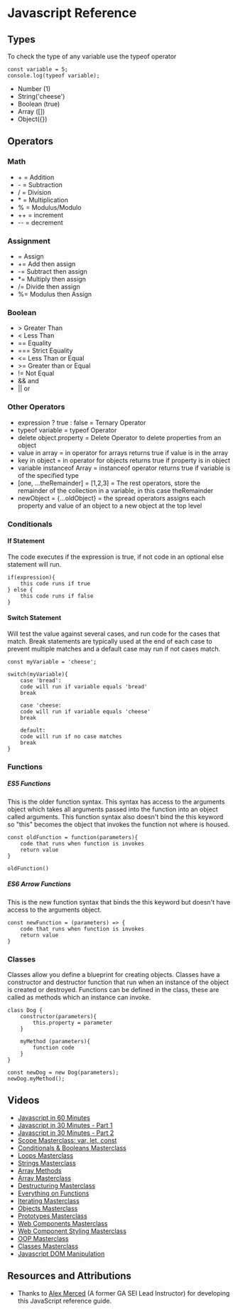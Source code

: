 # Javascript Reference




## Types

To check the type of any variable use the typeof operator

```
const variable = 5;
console.log(typeof variable);
```

- Number (1)
- String('cheese')
- Boolean (true)
- Array ([])
- Object({})

## Operators

### Math
- \+ = Addition
- \- = Subtraction
- \/ = Division
- \* = Multiplication
- % = Modulus\/Modulo
- ++ = increment
- \-\- = decrement

### Assignment
- = Assign
- += Add then assign
- -= Subtract then assign
- *= Multiply then assign
- /= Divide then assign
- %= Modulus then Assign

### Boolean

- \> Greater Than
- < Less Than
- == Equality
- === Strict Equality
- <= Less Than or Equal
- \>= Greater than or Equal
- != Not Equal
- && and
- || or

### Other Operators
- expression ? true : false = Ternary Operator
- typeof variable = typeof Operator
- delete object.property = Delete Operator to delete properties from an object
- value in array = in operator for arrays returns true if value is in the array
- key in object = in operator for objects returns true if property is in object
- variable instanceof Array = instanceof operator returns true if variable is of the specified type
- [one, ...theRemainder] = [1,2,3] = The rest operators, store the remainder of the collection in a variable, in this case theRemainder
- newObject = {...oldObject} = the spread operators assigns each property and value of an object to a new object at the top level

### Conditionals

#### If Statement
The code executes if the expression is true, if not code in an optional else statement will run.

```
if(expression){
    this code runs if true
} else {
    this code runs if false
}
```

#### Switch Statement
Will test the value against several cases, and run code for the cases that match. Break statements are typically used at the end of each case to prevent multiple matches and a default case may run if not cases match.

```
const myVariable = 'cheese';

switch(myVariable){
    case 'bread':
    code will run if variable equals 'bread'
    break

    case 'cheese:
    code will run if variable equals 'cheese'
    break

    default:
    code will run if no case matches
    break
}
```

### Functions

##### ES5 Functions
This is the older function syntax. This syntax has access to the arguments object which takes all arguments passed into the function into an object called arguments. This function syntax also doesn't bind the this keyword so "this" becomes the object that invokes the function not where is housed.

```
const oldFunction = function(parameters){
    code that runs when function is invokes
    return value
}

oldFunction()
```

##### ES6 Arrow Functions
This is the new function syntax that binds the this keyword but doesn't have access to the arguments object.

```
const newFunction = (parameters) => {
    code that runs when function is invokes
    return value
}
```

### Classes
Classes allow you define a blueprint for creating objects. Classes have a constructor and destructor function that run when an instance of the object is created or destroyed. Functions can be defined in the class, these are called as methods which an instance can invoke.

```
class Dog {
    constructor(parameters){
        this.property = parameter
    }

    myMethod (parameters){
        function code
    }
}

const newDog = new Dog(parameters);
newDog.myMethod();

```

## Videos

- [Javascript in 60 Minutes](https://www.youtube.com/watch?v=yN9-eBh3dSw&list=PLY6oTPmKnKbZDZ9cRrRby4Wnr4GIJj5O3&index=1&t=355s)
- [Javascript in 30 Minutes - Part 1](https://www.youtube.com/watch?v=VEnrgqenumY&t=1s)
- [Javascript in 30 Minutes - Part 2](https://www.youtube.com/watch?v=ZO10BXnUufk)
- [Scope Masterclass: var, let, const](https://www.youtube.com/watch?v=trez5PLZm7I)
- [Conditionals & Booleans Masterclass](https://www.youtube.com/watch?v=Qw9SEos9Ugk)
- [Loops Masterclass](https://www.youtube.com/watch?v=Yf6whlVj5qA)
- [Strings Masterclass](https://www.youtube.com/watch?v=EJy7f0YPgi8)
- [Array Methods](https://www.youtube.com/watch?v=CIWHuP8n_KA&t=4s)
- [Array Masterclass](https://www.youtube.com/watch?v=0rd-WuGtLgI)
- [Destructuring Masterclass](https://www.youtube.com/watch?v=T03vCdNz6h4&t=2s)
- [Everything on Functions](https://www.youtube.com/watch?v=fhLFpVeGdoU)
- [Iterating Masterclass](https://www.youtube.com/watch?v=JFf6ogtBUdo)
- [Objects Masterclass](https://www.youtube.com/watch?v=6Ytou94vP9g)
- [Prototypes Masterclass](https://www.youtube.com/watch?v=O_lyavc0lJc)
- [Web Components Masterclass](https://www.youtube.com/watch?v=qV7jh7ctALg)
- [Web Component Styling Masterclass](https://www.youtube.com/watch?v=9flT7pFyaXM)
- [OOP Masterclass](https://www.youtube.com/watch?v=IxbDwmNwnFQ)
- [Classes Masterclass](https://www.youtube.com/watch?v=O93r_ZB1NfQ)
- [Javascript DOM Manipulation](https://www.youtube.com/watch?v=CBzc-o6G9wg&list=PLY6oTPmKnKbbZvUyySSQYfnaClxfo4_iE)

## Resources and Attributions
- Thanks to [Alex Merced](https://meet.alexmercedcoder.com/) (A former GA SEI Lead Instructor) for developing this JavaScript reference guide. 